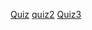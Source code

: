 [Quiz](https://www.geeksforgeeks.org/quiz-application-using-django/)
[quiz2](https://www.youtube.com/watch?v=-nd6JFw52j0)
[Quiz3](https://www.youtube.com/watch?v=vXXfXRf2S4M)
[](https://www.geeksforgeeks.org/quiz-application-using-django/)
